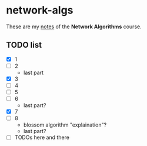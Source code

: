 # network-algs

These are my [notes](<https://raw.githubusercontent.com/aflaag-notes/network-algs/main/src/Network Algorithms.pdf>) of the **Network Algorithms** course.

## TODO list

- [x] 1
- [ ] 2
    - last part
- [x] 3
- [ ] 4
- [ ] 5
- [ ] 6
    - last part?
- [x] 7
- [ ] 8
    - blossom algorithm "explaination"?
    - last part?
- [ ] TODOs here and there
